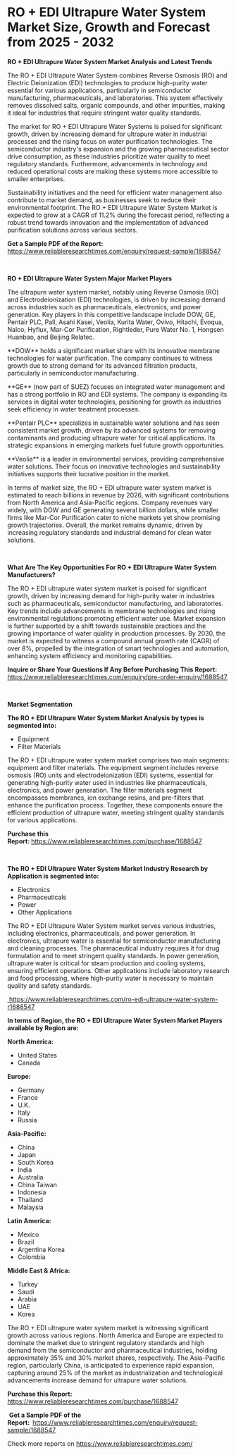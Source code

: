 <p><h1>RO + EDI Ultrapure Water System Market Size, Growth and Forecast from 2025 - 2032</h1></p><p><strong>RO + EDI Ultrapure Water System Market Analysis and Latest Trends</strong></p>
<p><p>The RO + EDI Ultrapure Water System combines Reverse Osmosis (RO) and Electric Deionization (EDI) technologies to produce high-purity water essential for various applications, particularly in semiconductor manufacturing, pharmaceuticals, and laboratories. This system effectively removes dissolved salts, organic compounds, and other impurities, making it ideal for industries that require stringent water quality standards.</p><p>The market for RO + EDI Ultrapure Water Systems is poised for significant growth, driven by increasing demand for ultrapure water in industrial processes and the rising focus on water purification technologies. The semiconductor industry's expansion and the growing pharmaceutical sector drive consumption, as these industries prioritize water quality to meet regulatory standards. Furthermore, advancements in technology and reduced operational costs are making these systems more accessible to smaller enterprises.</p><p>Sustainability initiatives and the need for efficient water management also contribute to market demand, as businesses seek to reduce their environmental footprint. The RO + EDI Ultrapure Water System Market is expected to grow at a CAGR of 11.2% during the forecast period, reflecting a robust trend towards innovation and the implementation of advanced purification solutions across various sectors.</p></p>
<p><strong>Get a Sample PDF of the Report:&nbsp;</strong> <a href="https://www.reliableresearchtimes.com/enquiry/request-sample/1688547?utm_campaign=3054&utm_medium=2&utm_source=Github&utm_content=ia&utm_term=26032025&utm_id=ro-edi-ultrapure-water-system">https://www.reliableresearchtimes.com/enquiry/request-sample/1688547</a></p>
<p>&nbsp;</p>
<p><strong>RO + EDI Ultrapure Water System Major Market Players</strong></p>
<p><p>The ultrapure water system market, notably using Reverse Osmosis (RO) and Electrodeionization (EDI) technologies, is driven by increasing demand across industries such as pharmaceuticals, electronics, and power generation. Key players in this competitive landscape include DOW, GE, Pentair PLC, Pall, Asahi Kasei, Veolia, Kurita Water, Ovivo, Hitachi, Evoqua, Nalco, Hyflux, Mar-Cor Purification, Rightleder, Pure Water No. 1, Hongsen Huanbao, and Beijing Relatec.</p><p>**DOW** holds a significant market share with its innovative membrane technologies for water purification. The company continues to witness growth due to strong demand for its advanced filtration products, particularly in semiconductor manufacturing.</p><p>**GE** (now part of SUEZ) focuses on integrated water management and has a strong portfolio in RO and EDI systems. The company is expanding its services in digital water technologies, positioning for growth as industries seek efficiency in water treatment processes.</p><p>**Pentair PLC** specializes in sustainable water solutions and has seen consistent market growth, driven by its advanced systems for removing contaminants and producing ultrapure water for critical applications. Its strategic expansions in emerging markets fuel future growth opportunities.</p><p>**Veolia** is a leader in environmental services, providing comprehensive water solutions. Their focus on innovative technologies and sustainability initiatives supports their lucrative position in the market.</p><p>In terms of market size, the RO + EDI ultrapure water system market is estimated to reach billions in revenue by 2026, with significant contributions from North America and Asia-Pacific regions. Company revenues vary widely, with DOW and GE generating several billion dollars, while smaller firms like Mar-Cor Purification cater to niche markets yet show promising growth trajectories. Overall, the market remains dynamic, driven by increasing regulatory standards and industrial demand for clean water solutions.</p></p>
<p>&nbsp;</p>
<p><strong>What Are The Key Opportunities For RO + EDI Ultrapure Water System Manufacturers?</strong></p>
<p><p>The RO + EDI ultrapure water system market is poised for significant growth, driven by increasing demand for high-purity water in industries such as pharmaceuticals, semiconductor manufacturing, and laboratories. Key trends include advancements in membrane technologies and rising environmental regulations promoting efficient water use. Market expansion is further supported by a shift towards sustainable practices and the growing importance of water quality in production processes. By 2030, the market is expected to witness a compound annual growth rate (CAGR) of over 8%, propelled by the integration of smart technologies and automation, enhancing system efficiency and monitoring capabilities.</p></p>
<p><strong>Inquire or Share Your Questions If Any Before Purchasing This Report:</strong> <a href="https://www.reliableresearchtimes.com/enquiry/pre-order-enquiry/1688547?utm_campaign=3054&utm_medium=2&utm_source=Github&utm_content=ia&utm_term=26032025&utm_id=ro-edi-ultrapure-water-system">https://www.reliableresearchtimes.com/enquiry/pre-order-enquiry/1688547</a></p>
<p>&nbsp;</p>
<p><strong>Market Segmentation</strong></p>
<p><strong>The RO + EDI Ultrapure Water System Market Analysis by types is segmented into:</strong></p>
<p><ul><li>Equipment</li><li>Filter Materials</li></ul></p>
<p><p>The RO + EDI ultrapure water system market comprises two main segments: equipment and filter materials. The equipment segment includes reverse osmosis (RO) units and electrodeionization (EDI) systems, essential for generating high-purity water used in industries like pharmaceuticals, electronics, and power generation. The filter materials segment encompasses membranes, ion exchange resins, and pre-filters that enhance the purification process. Together, these components ensure the efficient production of ultrapure water, meeting stringent quality standards for various applications.</p></p>
<p><strong>Purchase this Report:&nbsp;</strong><a href="https://www.reliableresearchtimes.com/purchase/1688547?utm_campaign=3054&utm_medium=2&utm_source=Github&utm_content=ia&utm_term=26032025&utm_id=ro-edi-ultrapure-water-system">https://www.reliableresearchtimes.com/purchase/1688547</a></p>
<p>&nbsp;</p>
<p><strong>The RO + EDI Ultrapure Water System Market Industry Research by Application is segmented into:</strong></p>
<p><ul><li>Electronics</li><li>Pharmaceuticals</li><li>Power</li><li>Other Applications</li></ul></p>
<p><p>The RO + EDI Ultrapure Water System market serves various industries, including electronics, pharmaceuticals, and power generation. In electronics, ultrapure water is essential for semiconductor manufacturing and cleaning processes. The pharmaceutical industry requires it for drug formulation and to meet stringent quality standards. In power generation, ultrapure water is critical for steam production and cooling systems, ensuring efficient operations. Other applications include laboratory research and food processing, where high-purity water is necessary to maintain quality and safety standards.</p></p>
<p><a href="https://www.reliableresearchtimes.com/ro-edi-ultrapure-water-system-r1688547?utm_campaign=3054&utm_medium=2&utm_source=Github&utm_content=ia&utm_term=26032025&utm_id=ro-edi-ultrapure-water-system">&nbsp;https://www.reliableresearchtimes.com/ro-edi-ultrapure-water-system-r1688547</a></p>
<p><strong>In terms of Region, the RO + EDI Ultrapure Water System Market Players available by Region are:</strong></p>
<p>
    <p> <strong> North America: </strong>
        <ul>
            <li>United States</li>
            <li>Canada</li>
        </ul>
        </p> 
    <p> <strong> Europe: </strong>
        <ul>
            <li>Germany</li>
            <li>France</li>
            <li>U.K.</li>
            <li>Italy</li>
            <li>Russia</li>
        </ul>
        </p> 
    <p> <strong> Asia-Pacific: </strong>
        <ul>
            <li>China</li>
            <li>Japan</li>
            <li>South Korea</li>
            <li>India</li>
            <li>Australia</li>
            <li>China Taiwan</li>
            <li>Indonesia</li>
            <li>Thailand</li>
            <li>Malaysia</li>
        </ul>
        </p> 
    <p> <strong> Latin America: </strong>
        <ul>
            <li>Mexico</li>
            <li>Brazil</li>
            <li>Argentina Korea</li>
            <li>Colombia</li>
        </ul>
        </p> 
    <p> <strong> Middle East & Africa: </strong>
        <ul>
            <li>Turkey</li>
            <li>Saudi</li>
            <li>Arabia</li>
            <li>UAE</li>
            <li>Korea</li>
        </ul>
    </p>
    </p>
<p><p>The RO + EDI ultrapure water system market is witnessing significant growth across various regions. North America and Europe are expected to dominate the market due to stringent regulatory standards and high demand from the semiconductor and pharmaceutical industries, holding approximately 35% and 30% market shares, respectively. The Asia-Pacific region, particularly China, is anticipated to experience rapid expansion, capturing around 25% of the market as industrialization and technological advancements increase demand for ultrapure water solutions.</p></p>
<p><strong>Purchase this Report: </strong><a href="https://www.reliableresearchtimes.com/purchase/1688547?utm_campaign=3054&utm_medium=2&utm_source=Github&utm_content=ia&utm_term=26032025&utm_id=ro-edi-ultrapure-water-system">https://www.reliableresearchtimes.com/purchase/1688547</a></p>
<p>&nbsp;<strong>Get a Sample PDF of the Report:&nbsp;&nbsp;</strong><a href="https://www.reliableresearchtimes.com/enquiry/request-sample/1688547?utm_campaign=3054&utm_medium=2&utm_source=Github&utm_content=ia&utm_term=26032025&utm_id=ro-edi-ultrapure-water-system">https://www.reliableresearchtimes.com/enquiry/request-sample/1688547</a></p>
<p><strong></strong></p>
<p>Check more reports on <a href="https://www.reliableresearchtimes.com/?utm_campaign=3054&utm_medium=2&utm_source=Github&utm_content=ia&utm_term=26032025&utm_id=ro-edi-ultrapure-water-system">https://www.reliableresearchtimes.com/</a></p>